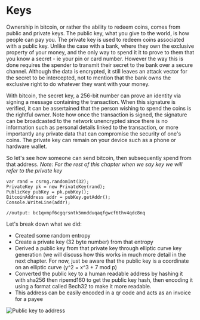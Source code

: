 # Keys


Ownership in bitcoin, or rather the ability to redeem coins, comes from public and private keys. The public key, what you give to the world, is how people can pay you. The private key is used to redeem coins associated with a public key. Unlike the case with a bank, where they own the exclusive property of your money, and the only way to spend it it to prove to them that you know a secret - ie your pin or card number. However the way this is done requires the spender to transmit their secret to the bank over a secure channel. Although the data is encrypted, it still leaves an attack vector for the secret to be intercepted, not to mention that the bank owns the exclusive right to do whatever they want with your money.

With bitcoin, the secret key, a 256-bit number can prove an identity via signing a message containing the transaction. When this signature is verified, it can be assertained that the person wishing to spend the coins is the rightful owner. Note how once the transaction is signed, the signature can be broadcasted to the network unencrypted since there is no information such as personal details linked to the transaction, or more importantly any private data that can compromise the security of one's coins. The private key can remain on your device such as a phone or hardware wallet.

So let's see how someone can send bitcoin, then subsequently spend from that address.
*Note: For the rest of this chapter when we say key we will refer to the private key*

```
var rand = csrng.randomInt(32);
PrivateKey pk = new PrivateKey(rand);
PublicKey pubKey = pk.pubKey();
BitcoinAddress addr = pubKey.getAddr();
Console.WriteLine(addr);

//output: bc1qvmpf6cgqrsntk5mndduqaqfgwcf6thv4qdc8nq
```

Let's break down what we did:
- Created some random entropy
- Create a private key (32 byte number) from that entropy
- Derived a public key from that private key through elliptic curve key generation (we will discuss how this works in much more detail in the next chapter. For now, just be aware that the public key is a coordinate on an elliptic curve (y^2 = x^3 + 7 mod p)
- Converted the public key to a human readable address by hashing it with sha256 then ripemd160 to get the public key hash, then encoding it using a format called Bech32 to make it more readable.
- This address can be easily encoded in a qr code and acts as an invoice for a payee

![Public key to address](https://github.com/bitcoinbook/bitcoinbook/blob/develop/images/mbc2_0405.png)


